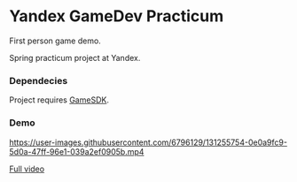 # Yandex GameDev Practicum

First person game demo.

Spring practicum project at Yandex.

### Dependecies
Project requires [GameSDK](https://www.cryengine.com/marketplace/product/CRYENGINE%20GameSDK%20Sample%20Project).

### Demo

https://user-images.githubusercontent.com/6796129/131255754-0e0a9fc9-5d0a-47ff-96e1-039a2ef0905b.mp4

[Full video](https://drive.google.com/file/d/1ggFP640MhuonqCG2DuTiYdgSRmmRD6NZ/view?usp=sharing)
